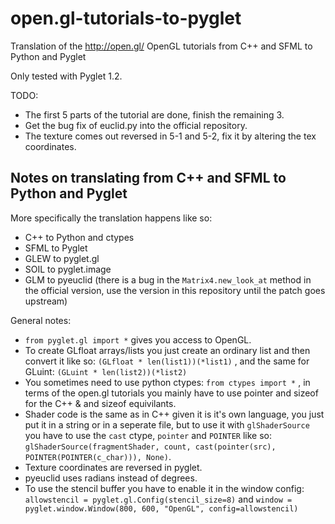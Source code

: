 open.gl-tutorials-to-pyglet
===========================

Translation of the http://open.gl/ OpenGL tutorials from C++ and SFML to Python and Pyglet

Only tested with Pyglet 1.2.

TODO:

- The first 5 parts of the tutorial are done, finish the remaining 3.
- Get the bug fix of euclid.py into the official repository.
- The texture comes out reversed in 5-1 and 5-2, fix it by altering the tex coordinates.

## Notes on translating from C++ and SFML to Python and Pyglet

More specifically the translation happens like so:
- C++ to Python and ctypes
- SFML to Pyglet
- GLEW to pyglet.gl
- SOIL to pyglet.image
- GLM to pyeuclid (there is a bug in the `Matrix4.new_look_at` method in the official version, use the version in this repository until the patch goes upstream)

General notes:

- `from pyglet.gl import *` gives you access to OpenGL.
- To create GLfloat arrays/lists you just create an ordinary list and then convert it like so: `(GLfloat * len(list1))(*list1)` , and the same for GLuint: `(GLuint * len(list2))(*list2)`
- You sometimes need to use python ctypes: `from ctypes import *` , in terms of the open.gl tutorials you mainly have to use pointer and sizeof for the C++ & and sizeof equivilants.
- Shader code is the same as in C++ given it is it's own language, you just put it in a string or in a seperate file, but to use it with `glShaderSource` you have to use the `cast` ctype, `pointer` and `POINTER` like so: `glShaderSource(fragmentShader, count, cast(pointer(src), POINTER(POINTER(c_char))), None)`.
- Texture coordinates are reversed in pyglet.
- pyeuclid uses radians instead of degrees.
- To use the stencil buffer you have to enable it in the window config: `allowstencil = pyglet.gl.Config(stencil_size=8)` and `window = pyglet.window.Window(800, 600, "OpenGL", config=allowstencil)`
